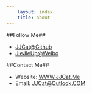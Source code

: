 ```yaml
---
    layout: index
    title: about
---
```

##Follow Me##

- [JJCat@Github](http://github.com/jjcat "github")
- [JieJieUp@Weibo](http://weibo.com/jiejieup "sina weibo")

##Contact  Me##
- Website: [WWW.JJCat.Me](http://www.JJCat.me)
- Email:   JJCat@Outlook.COM

 
